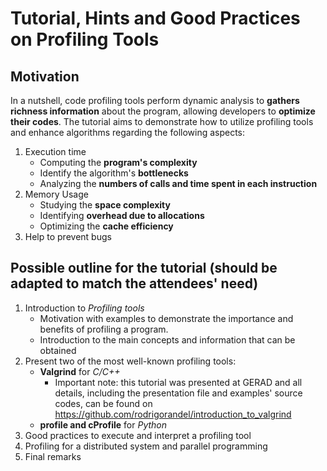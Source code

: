 # Tutorial, Hints and Good Practices on Profiling Tools

## Motivation
  In a nutshell, code profiling tools perform dynamic analysis to **gathers richness information** about the program, allowing developers to **optimize their codes**. The tutorial aims to demonstrate how to utilize profiling tools and enhance algorithms regarding the following aspects:
1. Execution time
    - Computing the **program's complexity**
    - Identify the algorithm's **bottlenecks**
    - Analyzing the **numbers of calls and time spent in each instruction**
2. Memory Usage
    - Studying the 
    **space complexity**
    - Identifying **overhead due to allocations**
    - Optimizing the **cache efficiency**
3. Help to prevent bugs

## Possible outline for the tutorial (should be adapted to match the attendees' need)
1. Introduction to *Profiling tools*
    - Motivation with examples to demonstrate the importance and benefits of profiling a program.
    - Introduction to the main concepts and information that can be obtained
2. Present two of the most well-known profiling tools:
    - **Valgrind** for *C/C++* 
      - Important note: this tutorial was presented at GERAD and all details, including the presentation file and examples' source codes, can be found on https://github.com/rodrigorandel/introduction_to_valgrind
    - **profile and cProfile** for *Python*
3. Good practices to execute and interpret a profiling tool
4. Profiling for a distributed system and parallel programming
5. Final remarks
